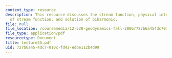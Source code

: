 ```yaml
---
content_type: resource
description: This resource discusses the stream function, physical interpretation
  of stream function, and solution of biharmonic.
file: null
file_location: /coursemedia/12-520-geodynamics-fall-2006/727b6a454dc7010cfd42edbe112b4d99_lecture25.pdf
file_type: application/pdf
resourcetype: Document
title: lecture25.pdf
uid: 727b6a45-4dc7-010c-fd42-edbe112b4d99
---
```

